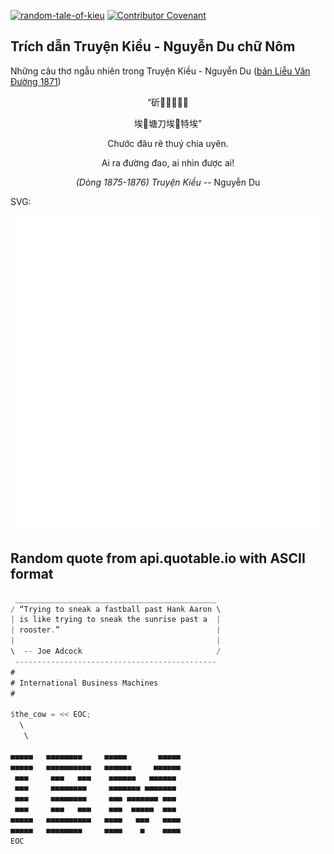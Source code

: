 [![random-tale-of-kieu](https://github.com/huuquyet/random-tale-of-kieu/actions/workflows/random-tale-of-kieu.yml/badge.svg)](https://github.com/huuquyet/random-tale-of-kieu/actions/workflows/random-tale-of-kieu.yml)
[![Contributor Covenant](https://img.shields.io/badge/Contributor%20Covenant-2.1-4baaaa.svg)](.github/CODE_OF_CONDUCT.md "Contributor Covenant 2.1")

## Trích dẫn Truyện Kiều - Nguyễn Du chữ Nôm

Những câu thơ ngẫu nhiên trong Truyện Kiều - Nguyễn Du ([bản Liễu Văn Đường 1871](https://vi.wikisource.org/wiki/Truy%E1%BB%87n_Ki%E1%BB%81u_(b%E1%BA%A3n_Li%E1%BB%85u_V%C4%83n_%C3%90%C6%B0%E1%BB%9Dng_1871)))

<div align="center">
<!-- START_KIEU -->
      <p class="nom">“斫󰠲𢪊翠𢺺鴛</p>
      <p class="nom">埃𦋦塘刀埃𥆾特埃”</p>
      <p class="quocngu">Chước đâu rẽ thuý chia uyên.</p>
      <p class="quocngu">Ai ra đường đao, ai nhìn được ai!</p>
      <p class="author"><i>(Dòng 1875-1876) Truyện Kiều</i> -- Nguyễn Du</p>
<!-- END_KIEU -->
</div>

SVG:

<div align="center">
  <img src="./assets/random-kieu.svg" alt="The Tale of Kieu - Nguyen Du">
</div>

## Random quote from api.quotable.io with ASCII format

<!-- START_QUOTE -->
```rust
 _____________________________________________
/ “Trying to sneak a fastball past Hank Aaron \
| is like trying to sneak the sunrise past a  |
| rooster.”                                   |
|                                             |
\  -- Joe Adcock                              /
 ---------------------------------------------
#
# International Business Machines
#

$the_cow = << EOC;
  \
   \

■■■■■   ■■■■■■■■     ■■■■■       ■■■■■
■■■■■   ■■■■■■■■■■   ■■■■■■     ■■■■■■
 ■■■     ■■■   ■■■    ■■■■■■   ■■■■■■
 ■■■     ■■■■■■■■     ■■■■■■■ ■■■■■■■
 ■■■     ■■■■■■■■     ■■■ ■■■■■■■ ■■■
 ■■■     ■■■   ■■■    ■■■  ■■■■■  ■■■
■■■■■   ■■■■■■■■■■   ■■■■   ■■■   ■■■■
■■■■■   ■■■■■■■■     ■■■■    ■    ■■■■
EOC

```
<!-- END_QUOTE -->
